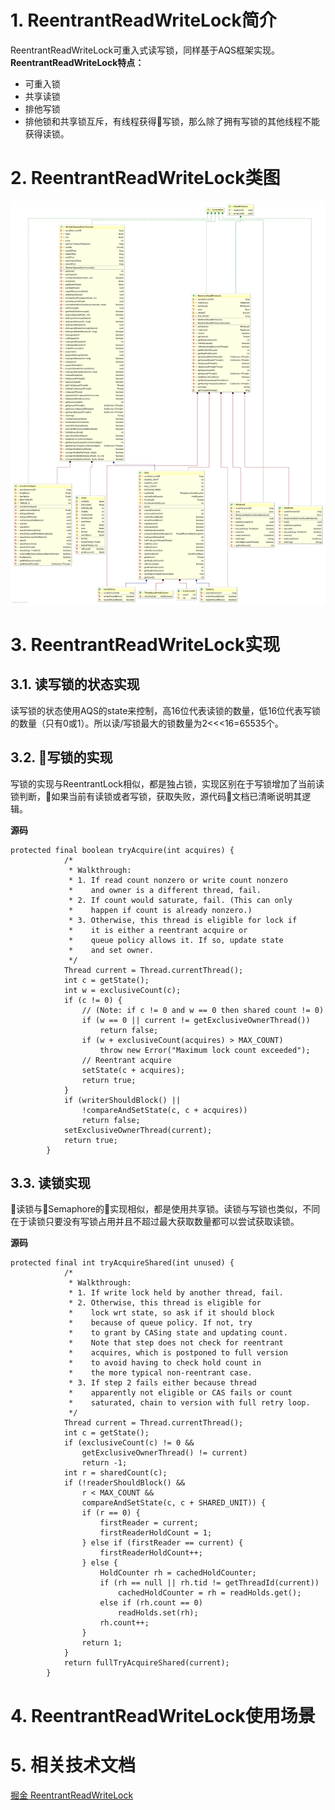 # 1. ReentrantReadWriteLock简介
ReentrantReadWriteLock可重入式读写锁，同样基于AQS框架实现。**ReentrantReadWriteLock特点：**
* 可重入锁
* 共享读锁
* 排他写锁
* 排他锁和共享锁互斥，有线程获得写锁，那么除了拥有写锁的其他线程不能获得读锁。

# 2. ReentrantReadWriteLock类图
![ReentrantReadWriteLock类图](../../../picture/ReentrantReadWriteLock.png)

# 3. ReentrantReadWriteLock实现
## 3.1. 读写锁的状态实现
读写锁的状态使用AQS的state来控制，高16位代表读锁的数量，低16位代表写锁的数量（只有0或1）。所以读/写锁最大的锁数量为2<<<16=65535个。

## 3.2. 写锁的实现
写锁的实现与ReentrantLock相似，都是独占锁，实现区别在于写锁增加了当前读锁判断，如果当前有读锁或者写锁，获取失败，源代码文档已清晰说明其逻辑。

**源码**
```
protected final boolean tryAcquire(int acquires) {
            /*
             * Walkthrough:
             * 1. If read count nonzero or write count nonzero
             *    and owner is a different thread, fail.
             * 2. If count would saturate, fail. (This can only
             *    happen if count is already nonzero.)
             * 3. Otherwise, this thread is eligible for lock if
             *    it is either a reentrant acquire or
             *    queue policy allows it. If so, update state
             *    and set owner.
             */
            Thread current = Thread.currentThread();
            int c = getState();
            int w = exclusiveCount(c);
            if (c != 0) {
                // (Note: if c != 0 and w == 0 then shared count != 0)
                if (w == 0 || current != getExclusiveOwnerThread())
                    return false;
                if (w + exclusiveCount(acquires) > MAX_COUNT)
                    throw new Error("Maximum lock count exceeded");
                // Reentrant acquire
                setState(c + acquires);
                return true;
            }
            if (writerShouldBlock() ||
                !compareAndSetState(c, c + acquires))
                return false;
            setExclusiveOwnerThread(current);
            return true;
        }
```

## 3.3. 读锁实现
读锁与Semaphore的实现相似，都是使用共享锁。读锁与写锁也类似，不同在于读锁只要没有写锁占用并且不超过最大获取数量都可以尝试获取读锁。

**源码**
```
protected final int tryAcquireShared(int unused) {
            /*
             * Walkthrough:
             * 1. If write lock held by another thread, fail.
             * 2. Otherwise, this thread is eligible for
             *    lock wrt state, so ask if it should block
             *    because of queue policy. If not, try
             *    to grant by CASing state and updating count.
             *    Note that step does not check for reentrant
             *    acquires, which is postponed to full version
             *    to avoid having to check hold count in
             *    the more typical non-reentrant case.
             * 3. If step 2 fails either because thread
             *    apparently not eligible or CAS fails or count
             *    saturated, chain to version with full retry loop.
             */
            Thread current = Thread.currentThread();
            int c = getState();
            if (exclusiveCount(c) != 0 &&
                getExclusiveOwnerThread() != current)
                return -1;
            int r = sharedCount(c);
            if (!readerShouldBlock() &&
                r < MAX_COUNT &&
                compareAndSetState(c, c + SHARED_UNIT)) {
                if (r == 0) {
                    firstReader = current;
                    firstReaderHoldCount = 1;
                } else if (firstReader == current) {
                    firstReaderHoldCount++;
                } else {
                    HoldCounter rh = cachedHoldCounter;
                    if (rh == null || rh.tid != getThreadId(current))
                        cachedHoldCounter = rh = readHolds.get();
                    else if (rh.count == 0)
                        readHolds.set(rh);
                    rh.count++;
                }
                return 1;
            }
            return fullTryAcquireShared(current);
        }
```


# 4. ReentrantReadWriteLock使用场景

# 5. 相关技术文档
[掘金 ReentrantReadWriteLock](https://juejin.im/post/5b9df6015188255c8f06923a)

